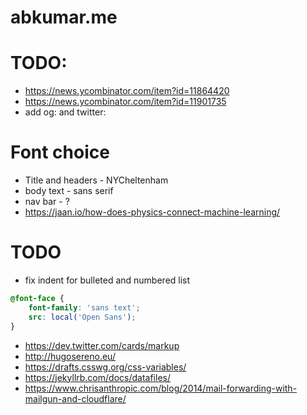 abkumar.me
======================

# TODO:
- https://news.ycombinator.com/item?id=11864420
- https://news.ycombinator.com/item?id=11901735
- add og: and twitter:

# Font choice
- Title and headers - NYCheltenham
- body text - sans serif
- nav bar - ?
- https://jaan.io/how-does-physics-connect-machine-learning/

# TODO
- fix indent for bulleted and numbered list

```css
@font-face {
    font-family: 'sans text';
    src: local('Open Sans');
}
```

- https://dev.twitter.com/cards/markup
- http://hugosereno.eu/
- https://drafts.csswg.org/css-variables/
- https://jekyllrb.com/docs/datafiles/
- https://www.chrisanthropic.com/blog/2014/mail-forwarding-with-mailgun-and-cloudflare/
